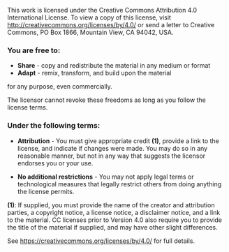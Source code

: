 This work is licensed under the Creative Commons Attribution 4.0 International License. To view a copy of this license, visit http://creativecommons.org/licenses/by/4.0/ or send a letter to Creative Commons, PO Box 1866, Mountain View, CA 94042, USA.

### You are free to:
 * **Share** - copy and redistribute the material in any medium or format
 * **Adapt** - remix, transform, and build upon the material

for any purpose, even commercially.

The licensor cannot revoke these freedoms as long as you follow the license terms.

### Under the following terms:
 * **Attribution** - You must give appropriate credit **(1)**, provide a link to the license, and indicate if changes were made. You may do so in any reasonable manner, but not in any way that suggests the licensor endorses you or your use.

* **No additional restrictions** - You may not apply legal terms or technological measures that legally restrict others from doing anything the license permits.

**(1)**: If supplied, you must provide the name of the creator and attribution parties, a copyright notice, a license notice, a disclaimer notice, and a link to the material. CC licenses prior to Version 4.0 also require you to provide the title of the material if supplied, and may have other slight differences.

See https://creativecommons.org/licenses/by/4.0/ for full details.
